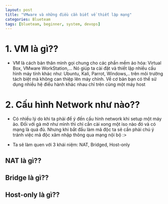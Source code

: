 ```yaml
---
layout: post
title: "VMware và những điều cần biết về thiết lập mạng"
categories: Blueteam
tags: [blueteam, beginner, system, devops]
---
```


# 1. VM là gì??
- VM là cách bản thân mình gọi chung cho các phần mềm ảo hóa: Virtual Box, VMware WorkStation,... Nó giúp ta cài đặt và thiết lập nhiều cấu hình máy tính khác như: Ubuntu, Kali, Parrot, Windows,.. trên môi trường tách biệt mà không can thiệp lên máy chính. Về cơ bản bạn có thể sử dụng nhiều hệ điều hành khác nhau chỉ trên cùng một máy host

# 2. Cấu hình Network như nào??
- Có nhiều lý do khi ta phải để ý đến cấu hình network khi setup một máy ảo. Đối với gà mờ như mình thì chỉ cần cài xong một iso nào đó và có mạng là quá đủ. Nhưng khi bắt đầu làm mã độc ta sẽ cần phải chú ý tránh việc mã độc xâm nhập thông qua mạng nội bộ :>

- Ta sẽ làm quen với 3 khái niệm: NAT, Bridged, Host-only


## NAT là gì??

## Bridge là gì??

## Host-only là gì??
